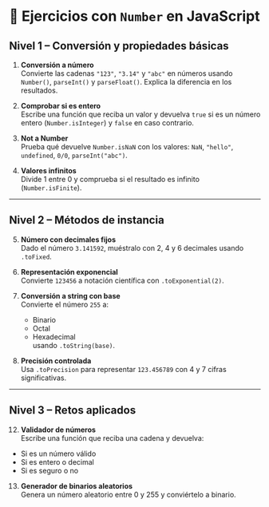 # 📝 Ejercicios con `Number` en JavaScript

## Nivel 1 – Conversión y propiedades básicas
1. **Conversión a número**  
   Convierte las cadenas `"123"`, `"3.14"` y `"abc"` en números usando `Number()`, `parseInt()` y `parseFloat()`. Explica la diferencia en los resultados.

2. **Comprobar si es entero**  
   Escribe una función que reciba un valor y devuelva `true` si es un número entero (`Number.isInteger`) y `false` en caso contrario.

3. **Not a Number**  
   Prueba qué devuelve `Number.isNaN` con los valores: `NaN`, `"hello"`, `undefined`, `0/0`, `parseInt("abc")`.

4. **Valores infinitos**  
   Divide 1 entre 0 y comprueba si el resultado es infinito (`Number.isFinite`).

---

## Nivel 2 – Métodos de instancia
5. **Número con decimales fijos**  
   Dado el número `3.141592`, muéstralo con 2, 4 y 6 decimales usando `.toFixed`.

6. **Representación exponencial**  
   Convierte `123456` a notación científica con `.toExponential(2)`.

7. **Conversión a string con base**  
   Convierte el número `255` a:  
   - Binario  
   - Octal  
   - Hexadecimal  
   usando `.toString(base)`.

8. **Precisión controlada**  
   Usa `.toPrecision` para representar `123.456789` con 4 y 7 cifras significativas.

---

## Nivel 3 – Retos aplicados
12. **Validador de números**  
   Escribe una función que reciba una cadena y devuelva:  
   - Si es un número válido  
   - Si es entero o decimal  
   - Si es seguro o no  

13. **Generador de binarios aleatorios**  
   Genera un número aleatorio entre 0 y 255 y conviértelo a binario.
